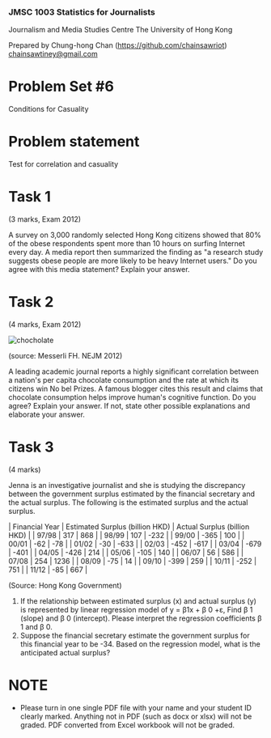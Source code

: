 ### JMSC 1003 Statistics for Journalists
Journalism and Media Studies Centre
The University of Hong Kong

Prepared by Chung-hong Chan (https://github.com/chainsawriot)  chainsawtiney@gmail.com

# Problem Set #6

Conditions for Casuality

# Problem statement

Test for correlation and casuality

# Task 1

(3 marks, Exam 2012)

A survey on 3,000 randomly selected Hong Kong citizens showed that 80% of the obese respondents spent more than 10 hours on surfing Internet every day. A media report then summarized the finding as "a research study suggests obese people are more likely to be heavy Internet users." Do you agree with this media statement? Explain your answer.

# Task 2

(4 marks, Exam 2012)

![chocholate](http://blogs.scientificamerican.com/the-curious-wavefunction/files/2012/11/Screen-Shot-2012-11-20-at-4.46.58-PM1.png)

(source: Messerli FH. NEJM 2012)

A leading academic journal reports a highly significant correlation between a
nation's per capita chocolate consumption and the rate at which its citizens win No bel Prizes. A famous blogger cites this result and claims that chocolate consumption helps improve human's cognitive function. Do you agree? Explain your answer. If not, state other possible explanations and elaborate your answer.

# Task 3

(4 marks)

Jenna is an investigative journalist and she is studying the discrepancy between the government surplus estimated by the financial secretary and the actual surplus. The following is the estimated surplus and the actual surplus.

| Financial Year | Estimated Surplus (billion HKD) | Actual Surplus (billion HKD) |
| 97/98 | 317 | 868 |
| 98/99 | 107 | -232 |
| 99/00 | -365 | 100 |
| 00/01 | -62 | -78 |
| 01/02 | -30 | -633 |
| 02/03 | -452 | -617 |
| 03/04 | -679 | -401 |
| 04/05 | -426 | 214 |
| 05/06 | -105 | 140 |
| 06/07 | 56 | 586 |
| 07/08 | 254 | 1236 |
| 08/09 | -75 | 14 |
| 09/10 | -399 | 259 |
| 10/11 | -252 | 751 |
| 11/12 | -85 | 667 |

(Source: Hong Kong Government)

1. If the relationship between estimated surplus (x) and actual surplus (y) is represented by linear regression model of y = β1x + β 0 +ε, Find β 1 (slope) and β 0 (intercept). Please interpret the regression coefficients β 1 and β 0.
2. Suppose the financial secretary estimate the government surplus for this financial year to be -34. Based on the regression model, what is the anticipated actual surplus?

# NOTE

* Please turn in one single PDF file with your name and your student ID clearly marked. Anything not in PDF (such as docx or xlsx) will not be graded. PDF converted from Excel workbook will not be graded.
